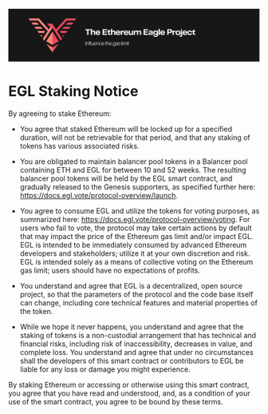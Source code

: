 ![EGL Logo][logo]

# EGL Staking Notice
By agreeing to stake Ethereum:

- You agree that staked Ethereum will be locked up for a specified duration, will not be retrievable for that period, and that any staking of tokens has various associated risks.

- You are obligated to maintain balancer pool tokens  in a Balancer pool containing ETH and EGL for between 10 and 52 weeks. The resulting balancer pool tokens will be held by the EGL smart contract, and gradually released to the Genesis supporters, as specified further here: https://docs.egl.vote/protocol-overview/launch.

- You agree to consume EGL and utilize the tokens for voting purposes, as summarized here: https://docs.egl.vote/protocol-overview/voting. For users who fail to vote, the protocol may take certain actions by default that may impact the price of the Ethereum gas limit and/or impact EGL. EGL is intended to be immediately consumed by advanced Ethereum developers and stakeholders; utilize it at your own discretion and risk. EGL is intended solely as a means of collective voting on the Ethereum gas limit; users should have no expectations of profits.

- You understand and agree that EGL is a decentralized, open source project, so that the parameters of the protocol and the code base itself can change, including core technical features and material properties of the token.

- While we hope it never happens, you understand and agree that the staking of tokens is a non-custodial arrangement that has technical and financial risks, including risk of inaccessibility, decreases in value, and complete loss. You understand and agree that under no circumstances shall the developers of this smart contract or contributors to EGL be liable for any loss or damage you might experience.

By staking Ethereum or accessing or otherwise using this smart contract, you agree that you have read and understood, and, as a condition of your use of the smart contract, you agree to be bound by these terms.

[logo]: assets/GithubBanner.svg

